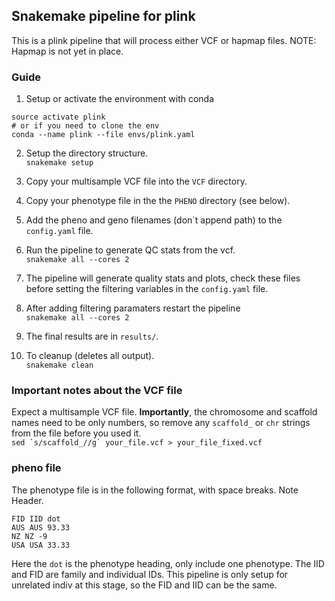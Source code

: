 ## Snakemake pipeline for plink  
This is a plink pipeline that will process either VCF or hapmap files.
NOTE: Hapmap is not yet in place.  

### Guide
1. Setup or activate the environment with conda  
```
source activate plink
# or if you need to clone the env
conda --name plink --file envs/plink.yaml
```

2. Setup the directory structure.  
```snakemake setup```

3. Copy your multisample VCF file into the ```VCF``` directory.  

4. Copy your phenotype file in the the ```PHENO``` directory (see below).   

5. Add the pheno and geno filenames (don`t append path) to the ```config.yaml``` file.

6. Run the pipeline to generate QC stats from the vcf.  
```snakemake all --cores 2```

7. The pipeline will generate quality stats and plots, check these files before setting
   the filtering variables in the ```config.yaml``` file.  

8. After adding filtering paramaters restart the pipeline  
```snakemake all --cores 2```

9. The final results are in ```results/```.  

10. To cleanup (deletes all output).  
```snakemake clean```

### Important notes about the VCF file  
Expect a multisample VCF file. **Importantly**, the chromosome and scaffold
names need to be only numbers, so remove any `scaffold_` or `chr` strings from
the file before you used it.  
```sed `s/scaffold_//g` your_file.vcf > your_file_fixed.vcf```

### pheno file  
The phenotype file is in the following format, with space breaks. Note Header.  
```
FID IID dot
AUS AUS 93.33
NZ NZ -9
USA USA 33.33
```  
Here the `dot` is the phenotype heading, only include one phenotype. The IID
and FID are family and individual IDs. This pipeline is only setup for
unrelated indiv at this stage, so the FID and IID can be the same.
